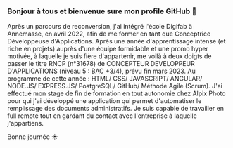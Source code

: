 ### Bonjour à tous et bienvenue sure mon profile GitHub 👋

Après un parcours de reconversion, j'ai intégré l'école Digifab à Annemasse, en avril 2022, afin de me former en tant que Conceptrice Développeuse d'Applications. Après une année d'apprentissage intense (et riche en projets) auprès d'une équipe formidable et une promo hyper motivée, à laquelle je suis fière d'appartenir, me voilà à deux doigts de passer le titre RNCP (n°31678) de CONCEPTEUR DEVELOPPEUR D'APPLICATIONS (niveau 5 : BAC +3/4), prévu fin mars 2023.
Au programme de cette année : HTML/ CSS/ JAVASCRIPT/ ANGULAR/ NODE.JS/ EXPRESS.JS/ PostgreSQL/ GitHub/ Méthode Agile (Scrum).
J'ai effectué mon stage de fin de formation en tout autonomie chez Alpix Photo pour qui j'ai développé une application qui permet d'automatiser le remplissage des documents administratifs.
Je suis capable de travailler en full remote tout en gardant du contact avec l'entreprise à laquelle j'appartiens.

Bonne journée ☀️
